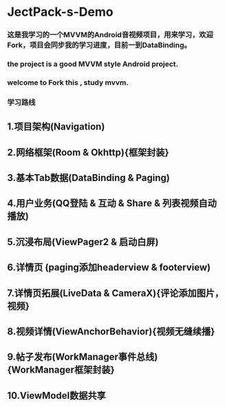 # JectPack-s-Demo

### 这是我学习的一个MVVM的Android音视频项目，用来学习，欢迎Fork，项目会同步我的学习进度，目前一到DataBinding。
### the project is a good MVVM style Android project.
### welcome to Fork this , study mvvm.

### 学习路线
## 1.项目架构(Navigation)
## 2.网络框架(Room & Okhttp){框架封装}
## 3.基本Tab数据(DataBinding & Paging)
## 4.用户业务(QQ登陆 & 互动 & Share & 列表视频自动播放)
## 5.沉浸布局(ViewPager2 & 启动白屏)
## 6.详情页 (paging添加headerview & footerview)
## 7.详情页拓展(LiveData & CameraX){评论添加图片，视频}
## 8.视频详情(ViewAnchorBehavior){视频无缝续播}
## 9.帖子发布(WorkManager事件总线){WorkManager框架封装}
## 10.ViewModel数据共享


